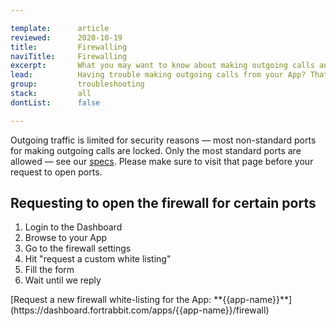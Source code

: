 ```yaml
---

template:      article
reviewed:      2020-10-19
title:         Firewalling
naviTitle:     Firewalling
excerpt:       What you may want to know about making outgoing calls and our blocklist.
lead:          Having trouble making outgoing calls from your App? That's maybe because we block most non-standard ports. You can request to get your opened.
group:         troubleshooting
stack:         all
dontList:      false

---
```


Outgoing traffic is limited for security reasons — most non-standard ports for making outgoing calls are locked. Only the most standard ports are allowed — see our [specs](http://www.fortrabbit.com/specs#firewall). Please make sure to visit that page before your request to open ports.


## Requesting to open the firewall for certain ports

1. Login to the Dashboard
2. Browse to your App
3. Go to the firewall settings 
4. Hit "request a custom white listing"
5. Fill the form
6. Wait until we reply

<div markdown="1" data-user="known">
[Request a new firewall white-listing for the App: **{{app-name}}**](https://dashboard.fortrabbit.com/apps/{{app-name}}/firewall)
</div>
